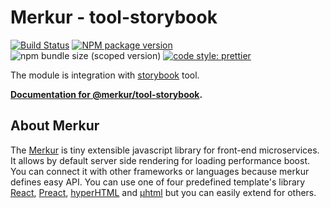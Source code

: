 # Merkur - tool-storybook

[![Build Status](https://travis-ci.com/mjancarik/merkur.svg?branch=master)](https://travis-ci.com/mjancarik/merkur)
[![NPM package version](https://img.shields.io/npm/v/@merkur/plugin-component/latest.svg)](https://www.npmjs.com/package/@merkur/plugin-component)
![npm bundle size (scoped version)](https://img.shields.io/bundlephobia/minzip/@merkur/plugin-component/latest)
[![code style: prettier](https://img.shields.io/badge/code_style-prettier-ff69b4.svg?style=flat-square)](https://github.com/prettier/prettier)

The module is integration with [storybook](https://storybook.js.org/) tool.

**[Documentation for @merkur/tool-storybook](https://merkur.js.org/docs/tool-storybook).**

## About Merkur

The [Merkur](https://merkur.js.org/) is tiny extensible javascript library for front-end microservices. It allows by default server side rendering for loading performance boost. You can connect it with other frameworks or languages because merkur defines easy API. You can use one of four predefined template's library [React](https://reactjs.org/), [Preact](https://preactjs.com/), [hyperHTML](https://viperhtml.js.org/hyper.html) and [µhtml](https://github.com/WebReflection/uhtml#readme) but you can easily extend for others.
